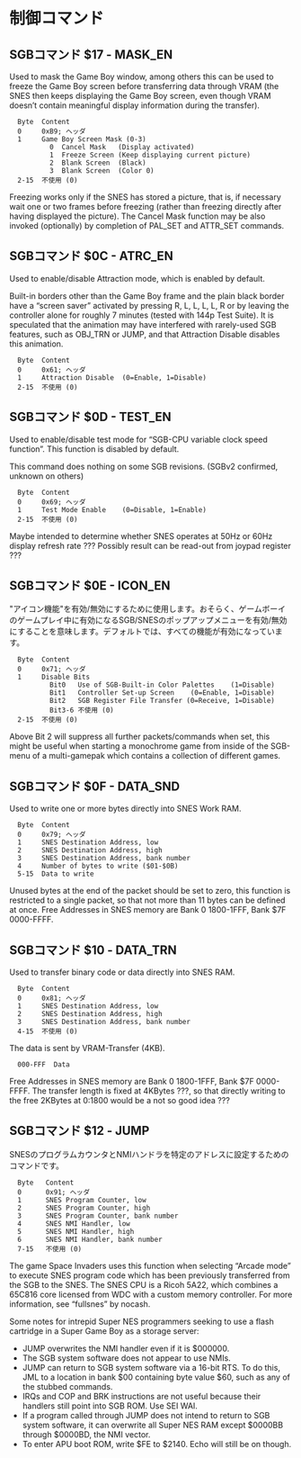 # 制御コマンド

## SGBコマンド $17 - MASK_EN

Used to mask the Game Boy window, among others this can be used to freeze the Game Boy screen before transferring data through VRAM (the SNES then keeps displaying the Game Boy screen, even though VRAM doesn’t contain meaningful display information during the transfer).

```
  Byte  Content
  0     0xB9; ヘッダ
  1     Game Boy Screen Mask (0-3)
          0  Cancel Mask   (Display activated)
          1  Freeze Screen (Keep displaying current picture)
          2  Blank Screen  (Black)
          3  Blank Screen  (Color 0)
  2-15  不使用 (0)
```

Freezing works only if the SNES has stored a picture, that is, if necessary wait one or two frames before freezing (rather than freezing directly after having displayed the picture). The Cancel Mask function may be also invoked (optionally) by completion of PAL_SET and ATTR_SET commands.

## SGBコマンド $0C - ATRC_EN

Used to enable/disable Attraction mode, which is enabled by default.

Built-in borders other than the Game Boy frame and the plain black border have a “screen saver” activated by pressing R, L, L, L, L, R or by leaving the controller alone for roughly 7 minutes (tested with 144p Test Suite). It is speculated that the animation may have interfered with rarely-used SGB features, such as OBJ_TRN or JUMP, and that Attraction Disable disables this animation.

```
  Byte  Content
  0     0x61; ヘッダ
  1     Attraction Disable  (0=Enable, 1=Disable)
  2-15  不使用 (0)
```

## SGBコマンド $0D - TEST_EN

Used to enable/disable test mode for “SGB-CPU variable clock speed function”. This function is disabled by default.

This command does nothing on some SGB revisions. (SGBv2 confirmed, unknown on others)

```
  Byte  Content
  0     0x69; ヘッダ
  1     Test Mode Enable    (0=Disable, 1=Enable)
  2-15  不使用 (0)
```

Maybe intended to determine whether SNES operates at 50Hz or 60Hz display refresh rate ??? Possibly result can be read-out from joypad register ???

## SGBコマンド $0E - ICON_EN

"アイコン機能"を有効/無効にするために使用します。おそらく、ゲームボーイのゲームプレイ中に有効になるSGB/SNESのポップアップメニューを有効/無効にすることを意味します。デフォルトでは、すべての機能が有効になっています。

```
  Byte  Content
  0     0x71; ヘッダ
  1     Disable Bits
          Bit0   Use of SGB-Built-in Color Palettes    (1=Disable)
          Bit1   Controller Set-up Screen    (0=Enable, 1=Disable)
          Bit2   SGB Register File Transfer (0=Receive, 1=Disable)
          Bit3-6 不使用 (0)
  2-15  不使用 (0)
```

Above Bit 2 will suppress all further packets/commands when set, this might be useful when starting a monochrome game from inside of the SGB-menu of a multi-gamepak which contains a collection of different games.

## SGBコマンド $0F - DATA_SND

Used to write one or more bytes directly into SNES Work RAM.

```
  Byte  Content
  0     0x79; ヘッダ
  1     SNES Destination Address, low
  2     SNES Destination Address, high
  3     SNES Destination Address, bank number
  4     Number of bytes to write ($01-$0B)
  5-15  Data to write
```

Unused bytes at the end of the packet should be set to zero, this function is restricted to a single packet, so that not more than 11 bytes can be defined at once. Free Addresses in SNES memory are Bank 0 1800-1FFF, Bank $7F 0000-FFFF.

## SGBコマンド $10 - DATA_TRN

Used to transfer binary code or data directly into SNES RAM.

```
  Byte  Content
  0     0x81; ヘッダ
  1     SNES Destination Address, low
  2     SNES Destination Address, high
  3     SNES Destination Address, bank number
  4-15  不使用 (0)
```

The data is sent by VRAM-Transfer (4KB).

```
  000-FFF  Data
```

Free Addresses in SNES memory are Bank 0 1800-1FFF, Bank $7F 0000-FFFF. The transfer length is fixed at 4KBytes ???, so that directly writing to the free 2KBytes at 0:1800 would be a not so good idea ???

## SGBコマンド $12 - JUMP

SNESのプログラムカウンタとNMIハンドラを特定のアドレスに設定するためのコマンドです。

```
  Byte   Content
  0      0x91; ヘッダ
  1      SNES Program Counter, low
  2      SNES Program Counter, high
  3      SNES Program Counter, bank number
  4      SNES NMI Handler, low
  5      SNES NMI Handler, high
  6      SNES NMI Handler, bank number
  7-15   不使用 (0)
```

The game Space Invaders uses this function when selecting “Arcade mode” to execute SNES program code which has been previously transferred from the SGB to the SNES. The SNES CPU is a Ricoh 5A22, which combines a 65C816 core licensed from WDC with a custom memory controller. For more information, see “fullsnes” by nocash.

Some notes for intrepid Super NES programmers seeking to use a flash cartridge in a Super Game Boy as a storage server:

- JUMP overwrites the NMI handler even if it is $000000.
- The SGB system software does not appear to use NMIs.
- JUMP can return to SGB system software via a 16-bit RTS. To do this, JML to a location in bank $00 containing byte value $60, such as any of the stubbed commands.
- IRQs and COP and BRK instructions are not useful because their handlers still point into SGB ROM. Use SEI WAI.
- If a program called through JUMP does not intend to return to SGB system software, it can overwrite all Super NES RAM except $0000BB through $0000BD, the NMI vector.
- To enter APU boot ROM, write $FE to $2140. Echo will still be on though.
